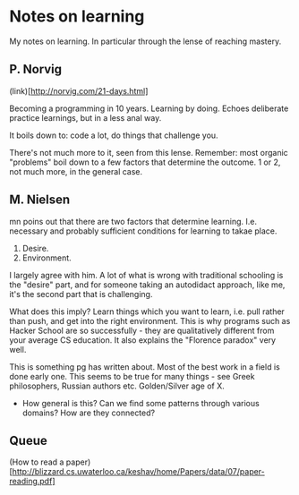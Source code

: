 # Notes on learning

My notes on learning. In particular through the lense of reaching
mastery.

## P. Norvig

(link)[http://norvig.com/21-days.html]

Becoming a programming in 10 years. Learning by doing. Echoes
deliberate practice learnings, but in a less anal way.

It boils down to: code a lot, do things that challenge you.

There's not much more to it, seen from this lense. Remember: most
organic "problems" boil down to a few factors that determine the
outcome. 1 or 2, not much more, in the general case.

## M. Nielsen

mn poins out that there are two factors that determine
learning. I.e. necessary and probably sufficient conditions for
learning to takae place.

1. Desire.
2. Environment.

I largely agree with him. A lot of what is wrong with traditional
schooling is the "desire" part, and for someone taking an autodidact
approach, like me, it's the second part that is challenging.

What does this imply? Learn things which you want to learn, i.e. pull
rather than push, and get into the right environment. This is why
programs such as Hacker School are so successfully - they are
qualitatively different from your average CS education. It also
explains the "Florence paradox" very well.

This is something pg has written about. Most of the best work in a
field is done early one. This seems to be true for many things - see
Greek philosophers, Russian authors etc. Golden/Silver age of X.

* How general is this? Can we find some patterns through various
domains? How are they connected?

## Queue

(How to read a
paper)[http://blizzard.cs.uwaterloo.ca/keshav/home/Papers/data/07/paper-reading.pdf]
